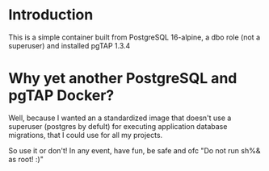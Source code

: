 # Introduction

This is a simple container built from PostgreSQL 16-alpine, a dbo role (not a superuser) and installed pgTAP 1.3.4

# Why yet another PostgreSQL and pgTAP Docker?
Well, because I wanted an a standardized image that doesn't use a superuser (postgres by defult) for executing application database migrations, that I could use for all my projects.

So use it or don't! In any event, have fun, be safe and ofc "Do not run sh%& as root! :)"
